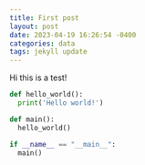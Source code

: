```yaml
---
title: First post
layout: post
date: 2023-04-19 16:26:54 -0400
categories: data
tags: jekyll update
---
```


Hi this is a test!

```python
def hello_world():
  print('Hello world!')

def main():
  hello_world()

if __name__ == "__main__":
  main()
```

```python

```
